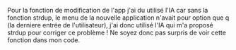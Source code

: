 Pour la fonction de modification de l'app j'ai du utilisé l'IA car sans la fonction strdup, le menu de la nouvelle application n'avait pour option que q (la derniere entrée de l'utilisateur), 
j'ai donc utilisé l'IA qui m'a proposé strdup pour corriger ce problème ! Ne soyez donc pas surpris de voir cette fonction dans mon code.
